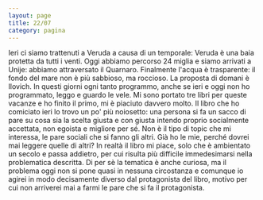 ```yaml
--- 
layout: page
title: 22/07
category: pagina
---
```


Ieri ci siamo trattenuti a Veruda a causa di un temporale: Veruda è una baia
protetta da tutti i venti. Oggi abbiamo percorso 24 miglia e siamo arrivati a
Unije: abbiamo attraversato il Quarnaro. Finalmente l'acqua è trasparente: il
fondo del mare non è più sabbioso, ma roccioso. La proposta di domani è Ilovich.
In questi giorni ogni tanto programmo, anche se ieri e oggi non ho programmato,
leggo e guardo le vele. Mi sono portato tre libri per queste vacanze e ho finito
il primo, mi è piaciuto davvero molto. Il libro che ho comiciato ieri lo trovo
un po' più noiosetto: una persona si fa un sacco di pare su cosa sia la scelta
giusta e con giusta intendo proprio socialmente accettata, non egoista e
migliore per sé. Non è il tipo di topic che mi interessa, le pare sociali che si
fanno gli altri. Già ho le mie, perché dovrei mai leggere quelle di altri? In
realtà il libro mi piace, solo che è ambientato un secolo e passa addietro, per
cui risulta più difficile immedesimarsi nella problematica descritta. Di per sè
la tematica è anche curiosa, ma il problema oggi non si pone quasi in nessuna
circostanza e comunque io agirei in modo decisamente diverso dal protagonista
del libro, motivo per cui non arriverei mai a farmi le pare che si fa il
protagonista.
